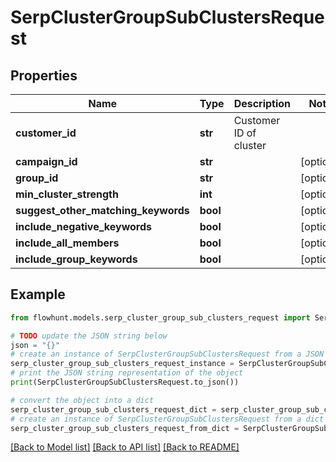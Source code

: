 # SerpClusterGroupSubClustersRequest


## Properties

Name | Type | Description | Notes
------------ | ------------- | ------------- | -------------
**customer_id** | **str** | Customer ID of cluster | 
**campaign_id** | **str** |  | [optional] 
**group_id** | **str** |  | [optional] 
**min_cluster_strength** | **int** |  | [optional] 
**suggest_other_matching_keywords** | **bool** |  | [optional] 
**include_negative_keywords** | **bool** |  | [optional] 
**include_all_members** | **bool** |  | [optional] 
**include_group_keywords** | **bool** |  | [optional] 

## Example

```python
from flowhunt.models.serp_cluster_group_sub_clusters_request import SerpClusterGroupSubClustersRequest

# TODO update the JSON string below
json = "{}"
# create an instance of SerpClusterGroupSubClustersRequest from a JSON string
serp_cluster_group_sub_clusters_request_instance = SerpClusterGroupSubClustersRequest.from_json(json)
# print the JSON string representation of the object
print(SerpClusterGroupSubClustersRequest.to_json())

# convert the object into a dict
serp_cluster_group_sub_clusters_request_dict = serp_cluster_group_sub_clusters_request_instance.to_dict()
# create an instance of SerpClusterGroupSubClustersRequest from a dict
serp_cluster_group_sub_clusters_request_from_dict = SerpClusterGroupSubClustersRequest.from_dict(serp_cluster_group_sub_clusters_request_dict)
```
[[Back to Model list]](../README.md#documentation-for-models) [[Back to API list]](../README.md#documentation-for-api-endpoints) [[Back to README]](../README.md)


